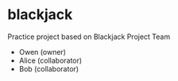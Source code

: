 # blackjack
Practice project based on Blackjack
Project Team
* Owen (owner)
* Alice (collaborator)
* Bob (collaborator)
